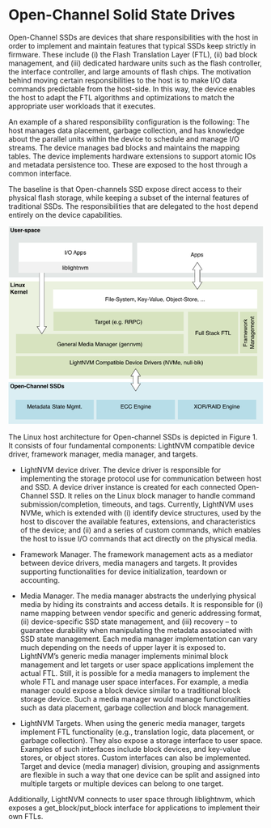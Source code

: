 # Open-Channel Solid State Drives
Open-Channel SSDs are devices that share responsibilities with the host in order
to implement and maintain features that typical SSDs keep strictly in firmware.
These include (i) the Flash Translation Layer (FTL), (ii) bad block management,
and (iii) dedicated hardware units such as the flash controller, the interface
controller, and large amounts of flash chips. The motivation behind moving
certain responsibilities to the host is to make I/O data commands predictable
from the host-side. In this way, the device enables the host to adapt the FTL
algorithms and optimizations to match the appropriate user workloads that it
executes.

An example of a shared responsibility configuration is the following: The host
manages data placement, garbage collection, and has knowledge about the parallel
units within the device to schedule and manage I/O streams. The device manages
bad blocks and maintains the mapping tables. The device implements hardware
extensions to support atomic IOs and metadata persistence too. These are exposed
to the host through a common interface. 

The baseline is that Open-channels SSD expose direct access to their physical
flash storage, while keeping a subset of the internal features of traditional
SSDs. The responsibilities that are delegated to the host depend entirely on the
device capabilities.

![Figure 1](img/LightNVMArch.png)


The Linux host architecture for Open-channel SSDs is depicted in Figure 1.
It consists of four fundamental components: LightNVM compatible device driver,
framework manager, media manager, and targets.

- LightNVM device driver. The device driver is responsible for implementing the
  storage protocol use for communication between host and SSD. A device driver
  instance is created for each connected Open-Channel SSD. It relies on the
  Linux block manager to handle command submission/completion, timeouts, and
  tags. Currently, LightNVM uses NVMe, which is extended with (i) identify
  device structures, used by the host to discover the available features,
  extensions, and characteristics of the device; and (ii) and a series of
  custom commands, which enables the host to issue I/O commands that act
  directly on the physical media.

- Framework Manager. The framework management acts as a mediator between device
  drivers, media managers and targets. It provides supporting functionalities
  for device initialization, teardown or accounting.

- Media Manager. The media manager abstracts the underlying physical media by
  hiding its constraints and access details. It is responsible for (i) name
  mapping between vendor specific and generic addressing format, (ii)
  device-specific SSD state management, and (iii) recovery – to guarantee
  durability when manipulating the metadata associated with SSD state
  management. Each media manager implementation can vary much depending on the
  needs of upper layer it is exposed to. LightNVM’s generic media manager
  implements minimal block management and let targets or user space applications
  implement the actual FTL. Still, it is possible for a media managers to
  implement the whole FTL and manage user space interfaces. For example, a media
  manager could expose a block device similar to a traditional block storage
  device. Such a media manager would manage functionalities such as data
  placement, garbage collection and block management.

- LightNVM Targets. When using the generic media manager, targets implement FTL
  functionality (e.g., translation logic, data placement, or garbage
  collection). They also expose a storage interface to user space. Examples of
  such interfaces include block devices, and key-value stores, or object stores.
  Custom interfaces can also be implemented. Target and device (media manager)
  division, grouping and assignments are flexible in such a way that one device
  can be split and assigned into multiple targets or multiple devices can belong
  to one target.

Additionally, LightNVM connects to user space through liblightnvm, which exposes
a get_block/put_block interface for applications to implement their own FTLs.

